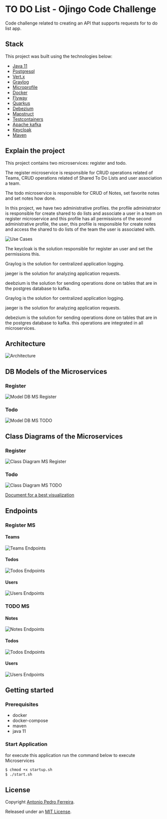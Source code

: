 # TO DO List - Ojingo Code Challenge

Code challenge related to creating an API that supports requests for to do list app.


## Stack

This project was built using the technologies below:

- [Java 11](https://www.oracle.com/java/technologies/javase-jdk11-downloads.html)
- [Postgresql](https://www.postgresql.org/)
- [Vert.x](https://www.postgresql.org/)
- [Graylog](https://www.graylog.org/)
- [Microprofile](https://microprofile.io/)
- [Docker](https://www.docker.com/)
- [Flyway](https://flywaydb.org/)
- [Quarkus](http://quarkus.io/)
- [Debezium](https://debezium.io/)
- [Mapstruct](https://mapstruct.org/)
- [Testcontainers](https://www.testcontainers.org/)
- [Apache kafka](https://kafka.apache.org/)
- [Keycloak](https://www.keycloak.org/)
- [Maven](https://maven.apache.org/)

## Explain the project

This project contains two microservices: register and todo.

The register microservice is responsible for CRUD operations related of Teams, CRUD operations related of Shared To Do Lists and user association a team. 

The todo microservice is responsible for CRUD of Notes, set favorite notes  and set notes how done.

In this project, we have two administrative profiles. the profile administrator is responsible for create shared to do lists and associate a user in a team on register microservice and this profile has all permissions of the second administrative profile, the user, this profile is responsible for create notes and access the shared to do lists of the team the user is associated with.


![Use Cases](/documentation/use_case.png)


The keycloak is the solution responsible for register an user and set the permissions this. 

Graylog is the solution for centralized application logging.

jaeger is the solution for analyzing application requests.

deebzium is the solution for sending operations done on tables that are in the postgres database to kafka.

Graylog is the solution for centralized application logging.

jaeger is the solution for analyzing application requests.

debezium is the solution for sending operations done on tables that are in the postgres database to kafka. this operations are integrated in all microservices.

## Architecture


![Architecture](/documentation/architecture.png)



## DB Models of the Microservices

### Register

![Model DB MS Register](/documentation/model_db_register.png)

### Todo

![Model DB MS TODO](/documentation/model_db_todo.png)


## Class Diagrams of the Microservices

### Register

![Class Diagram MS Register](/documentation/class_register.png)

### Todo

![Class Diagram MS TODO](/documentation/class_todo.png)


[Document for a best visualization](/documentation/class_diagram.pdf)


## Endpoints

### Register MS

#### Teams

![Teams Endpoints](/documentation/teams_endpoints_register.png)

#### Todos

![Todos Endpoints](/documentation/todos_endpoints_register.png)

#### Users

![Users Endpoints](/documentation/users_endpoints_register.png)


### TODO MS

#### Notes

![Notes Endpoints](/documentation/notes_endpoints_todo.png)

#### Todos

![Todos Endpoints](/documentation/todos_endpoints_todo.png)

#### Users

![Users Endpoints](/documentation/users_endpoints_todo.png)


## Getting started

### Prerequisites

- docker
- docker-compose
- maven
- java 11

### Start Application

for execute this application run the command below to execute Microservices

```bash
$ chmod +x startup.sh
$ ./start.sh
```

## License

Copyright [Antonio Pedro Ferreira](https://github.com/apsferreira).

Released under an [MIT License](https://opensource.org/licenses/MIT).